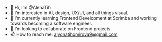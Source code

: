 - 👋 Hi, I’m @AlenaTih
- 👀 I’m interested in AI, design, UX/UI, and all things visual.
- 🌱 I’m currently learning Frontend Development at Scrimba and working towards becoming a software engineer.
- 💞️ I’m looking to collaborate on Frontend projects.
- 📫 How to reach me: alyonatihomirova9@gmail.com

<!---
AlenaTih/AlenaTih is a ✨ special ✨ repository because its `README.md` (this file) appears on your GitHub profile.
You can click the Preview link to take a look at your changes.
--->
